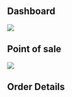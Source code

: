 <h2> Dashboard  </h2>
<img src = "https://user-images.githubusercontent.com/73092728/102718378-02c6fe00-4312-11eb-974d-9812dee0836c.png">

<h2> Point of sale </h2>
<img src= "https://user-images.githubusercontent.com/73092728/102718474-75d07480-4312-11eb-8fc0-749f1386c934.png">

<h2> Order Details </h2
 <img src ="https://user-images.githubusercontent.com/73092728/102718837-b5985b80-4314-11eb-8812-4eb5543fc6ec.png">



